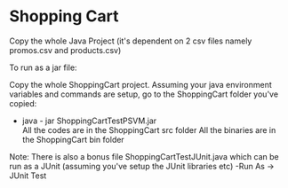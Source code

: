 # Shopping Cart

Copy the whole Java Project (it's dependent on 2 csv files namely promos.csv and products.csv)

To run as a jar file: 

Copy the whole ShoppingCart project.
Assuming your java environment variables and commands are setup, go to the ShoppingCart folder you've copied:
  - java - jar ShoppingCartTestPSVM.jar  
All the codes are in the ShoppingCart src folder
All the binaries are in the ShoppingCart bin folder

Note: There is also a bonus file ShoppingCartTestJUnit.java which can be run as a JUnit (assuming you've setup the JUnit libraries etc)
-Run As -> JUnit Test

